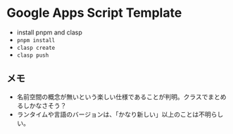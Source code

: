 # Google Apps Script Template

- install pnpm and clasp
- `pnpm install`
- `clasp create`
- `clasp push`

## メモ

- 名前空間の概念が無いという楽しい仕様であることが判明。クラスでまとめるしかなさそう？
- ランタイムや言語のバージョンは、「かなり新しい」以上のことは不明らしい。
